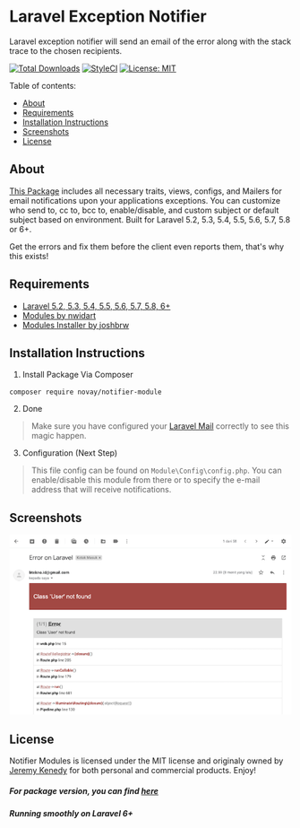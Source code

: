 # Laravel Exception Notifier

 Laravel exception notifier will send an email of the error along with the stack trace to the chosen recipients.

[![Total Downloads](https://poser.pugx.org/novay/notifier-module/d/total.svg)](https://packagist.org/packages/novay/notifier-module)
[![StyleCI](https://github.styleci.io/repos/91833181/shield?branch=master)](https://github.styleci.io/repos/91833181)
[![License: MIT](https://img.shields.io/badge/License-MIT-yellow.svg)](https://opensource.org/licenses/MIT)

Table of contents:
- [About](#about)
- [Requirements](#requirements)
- [Installation Instructions](#installation-instructions)
- [Screenshots](#screenshots)
- [License](#license)


## About
[This Package](https://packagist.org/packages/novay/notifier-module) includes all necessary traits, views, configs, and Mailers for email notifications upon your applications exceptions. You can customize who send to, cc to, bcc to, enable/disable, and custom subject or default subject based on environment. Built for Laravel 5.2, 5.3, 5.4, 5.5, 5.6, 5.7, 5.8 or 6+.

Get the errors and fix them before the client even reports them, that's why this exists!


## Requirements
* [Laravel 5.2, 5.3, 5.4, 5.5, 5.6, 5.7, 5.8, 6+](https://laravel.com/docs/installation)
* [Modules by nwidart](https://github.com/nwidart/laravel-modules)
* [Modules Installer by joshbrw](https://github.com/joshbrw/laravel-module-installer)


## Installation Instructions
1. Install Package Via Composer

```
composer require novay/notifier-module
```

2. Done

> Make sure you have configured your [Laravel Mail](https://laravel.com/docs/master/mail) correctly to see this magic happen.

3. Configuration (Next Step)

> This file config can be found on `Module\Config\config.php`. You can enable/disable this module from there or to specify the e-mail address that will receive notifications.


## Screenshots
![Email Notification](https://raw.githubusercontent.com/novay/novay-gallery/master/notifier-module.png)


## License
Notifier Modules is licensed under the MIT license and originaly owned by [Jeremy Kenedy](https://github.com/jeremykenedy) for both personal and commercial products. Enjoy!

##### For package version, you can find [here](https://github.com/novay/laravel-exception-notifier)

##### Running smoothly on Laravel 6+
